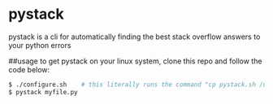 pystack
=======

pystack is a cli for automatically finding the best stack overflow answers to your python errors 

##usage
to get pystack on your linux system, clone this repo and follow the code below:
```sh
$ ./configure.sh 	# this literally runs the command "cp pystack.sh /usr/bin/pystack"
$ pystack myfile.py
```
